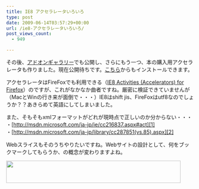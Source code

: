 ```yaml
---
title: IE8 アクセラレータいろいろ
type: post
date: 2009-06-14T03:57:29+00:00
url: /ie8-アクセラレータいろいろ/
post_views_count:
  - 949

---
```

その後、<a href="http://ieaddons.com/jp/Details.aspx?Id=4332" target="_blank">アドオンギャラリー</a>でも公開し、さらにもう一つ、本の購入用アクセラレータも作りました。現在公開待ちです。<a href="http://b-shopping.appspot.com/product/" target="_blank">こちら</a>からもインストールできます。

アクセラレータはFireFoxでも利用できる（<a href="https://addons.mozilla.org/ja/firefox/addon/6777" target="_blank">IE8 Activities (Accelerators) for Firefox</a>）のですが、これがなかなか曲者ですね。厳密に検証できていませんが（MacとWinの行き来が面倒で・・・）IE8はshift jis、FireFoxはutf8なのでしょうか？？あきらめて英語にしてしまいました。

また、そもそもxmlフォーマットがどれが現時点で正しいのか分からない・・・  
・[http://msdn.microsoft.com/ja-jp/ie/cc216837.aspx#act][1]  
・[http://msdn.microsoft.com/ja-jp/library/cc287851(vs.85).aspx][2]

Webスライスもそのうちやりたいですね。Webサイトの設計として、何をブックマークしてもらうか、の概念が変わりますよね。

<a href="http://px.a8.net/svt/ejp?a8mat=1HTUF7+A4YQLU+I8E+5YJRL" target="_blank"><img border="0" alt="" src="http://www23.a8.net/svt/bgt?aid=090412099613&wid=001&eno=01&mid=s00000002363001001000&mc=1" width="468" height="60" /></a><img border="0" alt="" src="https://i2.wp.com/www11.a8.net/0.gif?resize=1%2C1" width="1" height="1"  data-recalc-dims="1" />

 [1]: http://msdn.microsoft.com/ja-jp/ie/cc216837.aspx#act "http://msdn.microsoft.com/ja-jp/ie/cc216837.aspx#act"
 [2]: http://msdn.microsoft.com/ja-jp/library/cc287851(vs.85).aspx "http://msdn.microsoft.com/ja-jp/library/cc287851(vs.85).aspx"